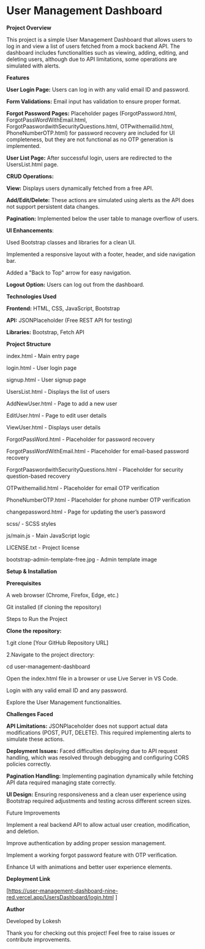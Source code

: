 User Management Dashboard
==========================

**Project Overview**

This project is a simple User Management Dashboard that allows users to log in and view a list of users fetched from a mock backend API. The dashboard includes functionalities such as viewing, adding, editing, and deleting users, although due to API limitations, some operations are simulated with alerts.

**Features**

**User Login Page:** Users can log in with any valid email ID and password.

**Form Validations:** Email input has validation to ensure proper format.

**Forgot Password Pages:** Placeholder pages (ForgotPassword.html, ForgotPassWordWithEmail.html, ForgotPaaswordwithSecurityQuestions.html, OTPwithemailid.html, PhoneNumberOTP.html) for password recovery are included for UI completeness, but they are not functional as no OTP generation is implemented.

**User List Page:** After successful login, users are redirected to the UsersList.html page.

**CRUD Operations:**

**View:** Displays users dynamically fetched from a free API.

**Add/Edit/Delete:** These actions are simulated using alerts as the API does not support persistent data changes.

**Pagination:** Implemented below the user table to manage overflow of users.

**UI Enhancements**:

Used Bootstrap classes and libraries for a clean UI.

Implemented a responsive layout with a footer, header, and side navigation bar.

Added a "Back to Top" arrow for easy navigation.

**Logout Option:** Users can log out from the dashboard.

**Technologies Used**

**Frontend:** HTML, CSS, JavaScript, Bootstrap

**API:** JSONPlaceholder (Free REST API for testing)

**Libraries:** Bootstrap, Fetch API

**Project Structure**

index.html - Main entry page

login.html - User login page

signup.html - User signup page

UsersList.html - Displays the list of users

AddNewUser.html - Page to add a new user

EditUser.html - Page to edit user details

ViewUser.html - Displays user details

ForgotPassWord.html - Placeholder for password recovery

ForgotPassWordWithEmail.html - Placeholder for email-based password recovery

ForgotPaaswordwithSecurityQuestions.html - Placeholder for security question-based recovery

OTPwithemailid.html - Placeholder for email OTP verification

PhoneNumberOTP.html - Placeholder for phone number OTP verification

changepassword.html - Page for updating the user’s password

scss/ - SCSS styles

js/main.js - Main JavaScript logic

LICENSE.txt - Project license

bootstrap-admin-template-free.jpg - Admin template image

**Setup & Installation**

**Prerequisites**

A web browser (Chrome, Firefox, Edge, etc.)

Git installed (if cloning the repository)

Steps to Run the Project

**Clone the repository:**

1.git clone [Your GitHub Repository URL]

2.Navigate to the project directory:

cd user-management-dashboard

Open the index.html file in a browser or use Live Server in VS Code.

Login with any valid email ID and any password.

Explore the User Management functionalities.

**Challenges Faced**

**API Limitations:** JSONPlaceholder does not support actual data modifications (POST, PUT, DELETE). This required implementing alerts to simulate these actions.

**Deployment Issues:** Faced difficulties deploying due to API request handling, which was resolved through debugging and configuring CORS policies correctly.

**Pagination Handling:** Implementing pagination dynamically while fetching API data required managing state correctly.

**UI Design:** Ensuring responsiveness and a clean user experience using Bootstrap required adjustments and testing across different screen sizes.

Future Improvements

Implement a real backend API to allow actual user creation, modification, and deletion.

Improve authentication by adding proper session management.

Implement a working forgot password feature with OTP verification.

Enhance UI with animations and better user experience elements.

**Deployment Link**

[https://user-management-dashboard-nine-red.vercel.app/UsersDashboard/login.html ]

**Author**

Developed by Lokesh

Thank you for checking out this project! Feel free to raise issues or contribute improvements.
